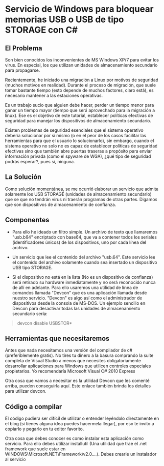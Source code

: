 # Servicio de Windows para bloquear memorias USB o USB de tipo STORAGE con C#

## El Problema

Son bien conocidos los inconvenientes de MS Windows XP/7 para evitar los virus. En especial, los que utilizan unidades de almacenamiento secundario para propagarse.

Recientemente, he iniciado una migración a Linux por motivos de seguridad (muchos motivos en realidad). Durante el proceso de migración, que suele tomar bastante tiempo (esto depende de muchos factores, claro está), es necesario mantener a las estaciones operativas.

Es un trabajo sucio que alguien debe hacer, perder un tiempo menor para ganar un tiempo mayor (tiempo que será aprovechado para la migración a linux). Ese es el objetivo de este tutorial, establecer políticas efectivas de seguridad para manejar los dispositivos de almacenamiento secundario.

Existen problemas de seguridad esenciales que el sistema operativo debería solucionar por si mismo (o en el peor de los casos facilitar las herramientas para que el usuario lo solucionarlo), sin embargo, cuando el sistema operativo no solo no es capaz de establecer políticas de seguridad efectivas sino que también abre puertas traseras a propósito para enviar información privada (como el spyware de WGA), ¿qué tipo de seguridad podrás esperar?, pues si, ninguna.

## La Solución

Como solución momentánea, se me ocurrió elaborar un servicio que admita solamente los USB STORAGE (unidades de almacenamiento secundario) que se que no tendrán virus ni traerán programas de otras partes. Digamos que son dispositivos de almacenamiento de confianza.

## Componentes

* Para ello he ideado un filtro simple. Un archivo de texto que llamaremos "usb.b64" encriptado con base64, que va a contener todos los seriales (identificadores únicos) de los dispositivos, uno por cada línea del archivo.

* Un servicio que lee el contenido del archivo "usb.64". Este servicio lee el contenido del archivo solamente cuando sea insertado un dispositivo USB tipo STORAGE.

* Si el dispositivo no está en la lista (No es un dispositivo de confianza) será retirado su hardware inmediatamente y no será reconocido nunca de allí en adelante. Para ello usaremos una utilidad de línea de comandos llamada "Devcon" que es una aplicación llamada desde nuestro servicio. "Devcon" es algo así como el administrador de dispositivos desde la consola de MS-DOS. Un ejemplo sencillo en Devcon para desactivar todas las unidades de almacenamiento secundario sería:

> devcon disable USBSTOR*

## Herramientas que necesitaremos

Antes que nada necesitamos una versión del compilador de c# (preferiblemente gratis). No tires tu dinero a la basura comprando la suite completa de Visual Studio a menos que necesites obligatoriamente desarrollar aplicaciones para Windows que utilicen controles especiales propietarios. Yo recomendaría Microsoft Visual C# 2010 Express

Otra cosa que vamos a necesitar es la utilidad Devcon que les comenté arriba, pueden conseguirla aquí. Este enlace también brinda los detalles para utilizar devcon.

## Código a compilar

El código pudiera ser difícil de utilizar o entender leyéndolo directamente en el blog (si tienes alguna idea puedes hacermela llegar), por eso te invito a copiarlo y pegarlo en tu editor favorito.

Otra cosa que debes conocer es como instalar esta aplicación como servicio. Para ello debes utilizar installutil (Una utilidad que trae el .net framework que suele estar en WINDOWS\Microsoft.NET\Framework\v2.0....). Debes crearle un instalador al servicio
